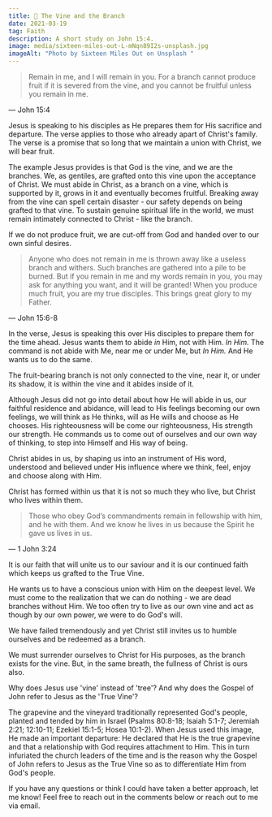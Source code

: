 ```yaml
---
title: 🌿 The Vine and the Branch
date: 2021-03-19
tag: Faith
description: A short study on John 15:4.
image: media/sixteen-miles-out-L-mNqn89I2s-unsplash.jpg
imageAlt: "Photo by Sixteen Miles Out on Unsplash "
---
```


> Remain in me, and I will remain in you. For a branch cannot produce fruit if it is severed from the vine, and you cannot be fruitful unless you remain in me.

— John 15:4

Jesus is speaking to his disciples as He prepares them for His sacrifice and departure. The verse applies to those who already apart of Christ's family. The verse is a promise that so long that we maintain a union with Christ, we will bear fruit.

The example Jesus provides is that God is the vine, and we are the branches. We, as gentiles, are grafted onto this vine upon the acceptance of Christ. We must abide in Christ, as a branch on a vine, which is supported by it, grows in it and eventually becomes fruitful. Breaking away from the vine can spell certain disaster - our safety depends on being grafted to that vine. To sustain genuine spiritual life in the world, we must remain intimately connected to Christ - like the branch.

If we do not produce fruit, we are cut-off from God and handed over to our own sinful desires.

> Anyone who does not remain in me is thrown away like a useless branch and withers. Such branches are gathered into a pile to be burned. But if you remain in me and my words remain in you, you may ask for anything you want, and it will be granted! When you produce much fruit, you are my true disciples. This brings great glory to my Father.

— John 15:6-8

In the verse, Jesus is speaking this over His disciples to prepare them for the time ahead. Jesus wants them to abide _in_ Him, not with Him. _In Him._ The command is not abide with Me, near me or under Me, but _In Him._ And He wants us to do the same.

The fruit-bearing branch is not only connected to the vine, near it, or under its shadow, it is within the vine and it abides inside of it.

Although Jesus did not go into detail about how He will abide in us, our faithful residence and abidance, will lead to His feelings becoming our own feelings, we will think as He thinks, will as He wills and choose as He chooses. His righteousness will be come our righteousness, His strength our strength. He commands us to come out of ourselves and our own way of thinking, to step into Himself and His way of being.

Christ abides in us, by shaping us into an instrument of His word, understood and believed under His influence where we think, feel, enjoy and choose along with Him.

Christ has formed within us that it is not so much they who live, but Christ who lives within them.

> Those who obey God’s commandments remain in fellowship with him, and he with them. And we know he lives in us because the Spirit he gave us lives in us.

— 1 John 3:24

It is our faith that will unite us to our saviour and it is our continued faith which keeps us grafted to the True Vine.

He wants us to have a conscious union with Him on the deepest level. We must come to the realization that we can do nothing - we are dead branches without Him. We too often try to live as our own vine and act as though by our own power, we were to do God's will.

We have failed tremendously and yet Christ still invites us to humble ourselves and be redeemed as a branch.

We must surrender ourselves to Christ for His purposes, as the branch exists for the vine. But, in the same breath, the fullness of Christ is ours also.

Why does Jesus use 'vine' instead of 'tree'? And why does the Gospel of John refer to Jesus as the 'True Vine'?

The grapevine and the vineyard traditionally represented God's people, planted and tended by him in Israel (Psalms 80:8-18; Isaiah 5:1-7; Jeremiah 2:21; 12:10-11; Ezekiel 15:1-5; Hosea 10:1-2). When Jesus used this image, He made an important departure: He declared that He is the true grapevine and that a relationship with God requires attachment to Him. This in turn infuriated the church leaders of the time and is the reason why the Gospel of John refers to Jesus as the True Vine so as to differentiate Him from God's people.

If you have any questions or think I could have taken a better approach, let me know! Feel free to reach out in the comments below or reach out to me via email.

